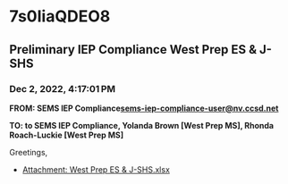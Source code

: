 # 7s0IiaQDEO8
## Preliminary IEP Compliance West Prep ES & J-SHS
### Dec 2, 2022, 4:17:01 PM
**FROM: SEMS IEP Compliance<sems-iep-compliance-user@nv.ccsd.net>**

**TO: to SEMS IEP Compliance, Yolanda Brown [West Prep MS], Rhonda Roach-Luckie [West Prep MS]**


Greetings, 





* [Attachment: West Prep ES & J-SHS.xlsx](7s0IiaQDEO8-attachment-1.xlsx)
